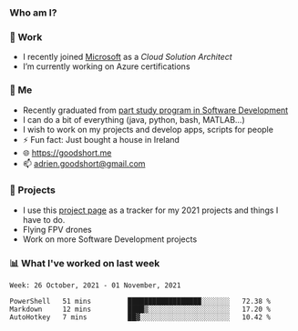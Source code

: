 ### Who am I?

<!--
**goodshort/goodshort** is a ✨ _special_ ✨ repository because its `README.md` (this file) appears on your GitHub profile.
-->
### 💼 Work
- I recently joined [Microsoft](https://www.microsoft.com/) as a _Cloud Solution Architect_
- I’m currently working on Azure certifications

### 🌱 Me
- Recently graduated from [part study program in Software Development](https://www.goodshort.me/who-am-i/studies#higher-diploma-in-software-development)
- I can do a bit of everything (java, python, bash, MATLAB...)
- I wish to work on my projects and develop apps, scripts for people
- ⚡ Fun fact: Just bought a house in Ireland
- 🌐 https://goodshort.me
- 📫 adrien.goodshort@gmail.com

### 🚧 Projects

- I use this [project page](https://github.com/users/goodshort/projects/2) as a tracker for my 2021 projects and things I have to do.
- Flying FPV drones
- Work on more Software Development projects

### 📊 What I've worked on last week

<!--START_SECTION:waka-->
```text
Week: 26 October, 2021 - 01 November, 2021

PowerShell   51 mins         ██████████████████░░░░░░░   72.38 % 
Markdown     12 mins         ████▒░░░░░░░░░░░░░░░░░░░░   17.20 % 
AutoHotkey   7 mins          ██▓░░░░░░░░░░░░░░░░░░░░░░   10.42 % 
```
<!--END_SECTION:waka-->

